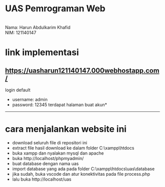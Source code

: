 # UAS Pemrograman Web
<br>Nama: Harun Abdulkarim Khafid
<br>NIM: 121140147
# link implementasi 
https://uasharun121140147.000webhostapp.com/
-----
login default
- username: admin
- password: 12345
terdapat halaman buat akun*
-----
# cara menjalankan website ini
- download seluruh file di repositori ini
- extract file hasil download ke dalam folder C:\xampp\htdocs
- buka xampp dan nyalakan mysql dan apache
- buka http://localhost/phpmyadmin/
- buat database dengan nama uas
- import database yang ada pada folder C:\xampp\htdocs\uas\database
- jika sudah, buka vscode dan atur konektivitas pada file process.php
- lalu buka http://localhost/uas

